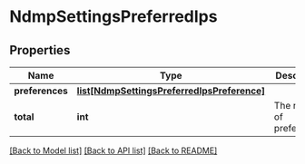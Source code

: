 # NdmpSettingsPreferredIps

## Properties
Name | Type | Description | Notes
------------ | ------------- | ------------- | -------------
**preferences** | [**list[NdmpSettingsPreferredIpsPreference]**](NdmpSettingsPreferredIpsPreference.md) |  | [optional] 
**total** | **int** | The number of preferences. | [optional] 

[[Back to Model list]](../README.md#documentation-for-models) [[Back to API list]](../README.md#documentation-for-api-endpoints) [[Back to README]](../README.md)


